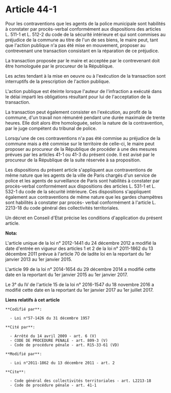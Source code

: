 # Article 44-1

Pour les contraventions que les agents de la police municipale sont habilités à constater par procès-verbal conformément aux
dispositions des articles L. 511-1 et L. 512-2 du code de la sécurité intérieure et qui sont commises au préjudice de la
commune au titre de l'un de ses biens, le maire peut, tant que l'action publique n'a pas été mise en mouvement, proposer au
contrevenant une transaction consistant en la réparation de ce préjudice. 

La transaction proposée par le maire et acceptée par le contrevenant doit être homologuée par le procureur de la République. 

Les actes tendant à la mise en oeuvre ou à l'exécution de la transaction sont interruptifs de la prescription de l'action
publique.

L'action publique est éteinte lorsque l'auteur de l'infraction a exécuté dans le délai imparti les obligations résultant pour
lui de l'acceptation de la transaction. 

La transaction peut également consister en l'exécution, au profit de la commune, d'un travail non rémunéré pendant une durée
maximale de trente heures. Elle doit alors être homologuée, selon la nature de la contravention, par le juge compétent du
tribunal de police. 

Lorsqu'une de ces contraventions n'a pas été commise au préjudice de la commune mais a été commise sur le territoire de
celle-ci, le maire peut proposer au procureur de la République de procéder à une des mesures prévues par les articles 41-1 ou
41-3 du présent code. Il est avisé par le procureur de la République de la suite réservée à sa proposition. 

Les dispositions du présent article s'appliquent aux contraventions de même nature que les agents de la ville de Paris
chargés d'un service de police et les agents de surveillance de Paris sont habilités à constater par procès-verbal
conformément aux dispositions des  articles L. 531-1 et L. 532-1 du code de la sécurité intérieure. Ces dispositions
s'appliquent également aux contraventions de même nature que les gardes champêtres sont habilités à constater par procès-
verbal conformément à l'article L. 2213-18 du code général des collectivités territoriales. 

Un décret en Conseil d'Etat précise les conditions d'application du présent article.

**Nota:**

L'article unique de la loi n° 2012-1441 du 24 décembre 2012 a modifié la date d'entrée en vigueur des articles 1 et 2 de la
loi n° 2011-1862 du 13 décembre 2011 prévue à l'article 70 de ladite loi en la reportant du 1er janvier 2013 au 1er janvier
2015.

L'article 99 de la loi n° 2014-1654 du 29 décembre 2014 a modifié cette date en la reportant du 1er janvier 2015 au 1er
janvier 2017.

Le 3° du IV de l'article 15 de la loi n° 2016-1547 du 18 novembre 2016 a modifié cette date en la reportant du 1er janvier
2017 au 1er juillet 2017.

**Liens relatifs à cet article**

	**Codifié par**:

	  - Loi n°57-1426 du 31 décembre 1957

	**Cité par**:

	  - Arrêté du 14 avril 2009 - art. 6 (V)
	  - CODE DE PROCEDURE PENALE - art. 809-3 (V)
	  - Code de procédure pénale - art. R15-33-61 (VD)

	**Modifié par**:

	  - Loi n°2011-1862 du 13 décembre 2011 - art. 2

	**Cite**:

	  - Code général des collectivités territoriales - art. L2213-18
	  - Code de procédure pénale - art. 41-1
